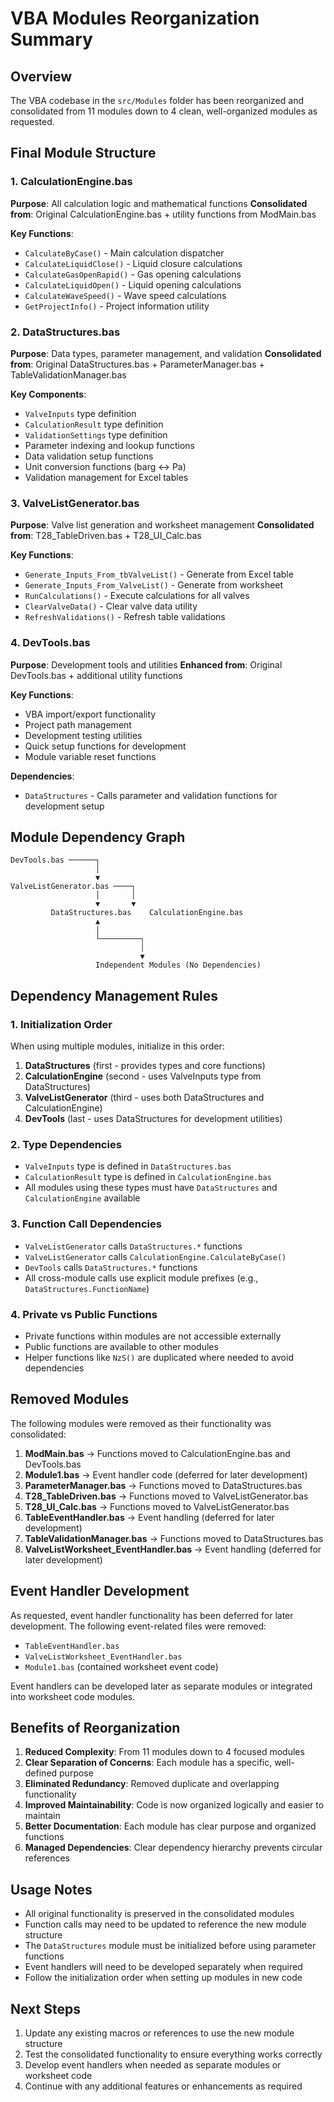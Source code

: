 # VBA Modules Reorganization Summary

## Overview
The VBA codebase in the `src/Modules` folder has been reorganized and consolidated from 11 modules down to 4 clean, well-organized modules as requested.

## Final Module Structure

### 1. CalculationEngine.bas
**Purpose**: All calculation logic and mathematical functions
**Consolidated from**: Original CalculationEngine.bas + utility functions from ModMain.bas

**Key Functions**:
- `CalculateByCase()` - Main calculation dispatcher
- `CalculateLiquidClose()` - Liquid closure calculations
- `CalculateGasOpenRapid()` - Gas opening calculations
- `CalculateLiquidOpen()` - Liquid opening calculations
- `CalculateWaveSpeed()` - Wave speed calculations
- `GetProjectInfo()` - Project information utility

### 2. DataStructures.bas
**Purpose**: Data types, parameter management, and validation
**Consolidated from**: Original DataStructures.bas + ParameterManager.bas + TableValidationManager.bas

**Key Components**:
- `ValveInputs` type definition
- `CalculationResult` type definition
- `ValidationSettings` type definition
- Parameter indexing and lookup functions
- Data validation setup functions
- Unit conversion functions (barg ↔ Pa)
- Validation management for Excel tables

### 3. ValveListGenerator.bas
**Purpose**: Valve list generation and worksheet management
**Consolidated from**: T28_TableDriven.bas + T28_UI_Calc.bas

**Key Functions**:
- `Generate_Inputs_From_tbValveList()` - Generate from Excel table
- `Generate_Inputs_From_ValveList()` - Generate from worksheet
- `RunCalculations()` - Execute calculations for all valves
- `ClearValveData()` - Clear valve data utility
- `RefreshValidations()` - Refresh table validations

### 4. DevTools.bas
**Purpose**: Development tools and utilities
**Enhanced from**: Original DevTools.bas + additional utility functions

**Key Functions**:
- VBA import/export functionality
- Project path management
- Development testing utilities
- Quick setup functions for development
- Module variable reset functions

**Dependencies**:
- `DataStructures` - Calls parameter and validation functions for development setup

## Module Dependency Graph

```
DevTools.bas ──────┐
                   │
                   ▼
ValveListGenerator.bas ────┐
                   │       │
                   ▼       ▼
         DataStructures.bas    CalculationEngine.bas
                   ▲
                   │
                   └─────────┐
                             │
                             ▼
                   Independent Modules (No Dependencies)
```

## Dependency Management Rules

### 1. Initialization Order
When using multiple modules, initialize in this order:
1. **DataStructures** (first - provides types and core functions)
2. **CalculationEngine** (second - uses ValveInputs type from DataStructures)
3. **ValveListGenerator** (third - uses both DataStructures and CalculationEngine)
4. **DevTools** (last - uses DataStructures for development utilities)

### 2. Type Dependencies
- `ValveInputs` type is defined in `DataStructures.bas`
- `CalculationResult` type is defined in `CalculationEngine.bas`
- All modules using these types must have `DataStructures` and `CalculationEngine` available

### 3. Function Call Dependencies
- `ValveListGenerator` calls `DataStructures.*` functions
- `ValveListGenerator` calls `CalculationEngine.CalculateByCase()`
- `DevTools` calls `DataStructures.*` functions
- All cross-module calls use explicit module prefixes (e.g., `DataStructures.FunctionName`)

### 4. Private vs Public Functions
- Private functions within modules are not accessible externally
- Public functions are available to other modules
- Helper functions like `NzS()` are duplicated where needed to avoid dependencies

## Removed Modules

The following modules were removed as their functionality was consolidated:

1. **ModMain.bas** → Functions moved to CalculationEngine.bas and DevTools.bas
2. **Module1.bas** → Event handler code (deferred for later development)
3. **ParameterManager.bas** → Functions moved to DataStructures.bas
4. **T28_TableDriven.bas** → Functions moved to ValveListGenerator.bas
5. **T28_UI_Calc.bas** → Functions moved to ValveListGenerator.bas
6. **TableEventHandler.bas** → Event handling (deferred for later development)
7. **TableValidationManager.bas** → Functions moved to DataStructures.bas
8. **ValveListWorksheet_EventHandler.bas** → Event handling (deferred for later development)

## Event Handler Development

As requested, event handler functionality has been deferred for later development. The following event-related files were removed:
- `TableEventHandler.bas`
- `ValveListWorksheet_EventHandler.bas`
- `Module1.bas` (contained worksheet event code)

Event handlers can be developed later as separate modules or integrated into worksheet code modules.

## Benefits of Reorganization

1. **Reduced Complexity**: From 11 modules down to 4 focused modules
2. **Clear Separation of Concerns**: Each module has a specific, well-defined purpose
3. **Eliminated Redundancy**: Removed duplicate and overlapping functionality
4. **Improved Maintainability**: Code is now organized logically and easier to maintain
5. **Better Documentation**: Each module has clear purpose and organized functions
6. **Managed Dependencies**: Clear dependency hierarchy prevents circular references

## Usage Notes

- All original functionality is preserved in the consolidated modules
- Function calls may need to be updated to reference the new module structure
- The `DataStructures` module must be initialized before using parameter functions
- Event handlers will need to be developed separately when required
- Follow the initialization order when setting up modules in new code

## Next Steps

1. Update any existing macros or references to use the new module structure
2. Test the consolidated functionality to ensure everything works correctly
3. Develop event handlers when needed as separate modules or worksheet code
4. Continue with any additional features or enhancements as required